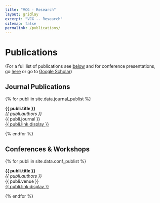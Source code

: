 ```yaml
---
title: "VCG - Research"
layout: gridlay
excerpt: "VCG -- Research"
sitemap: false
permalink: /publications/
---
```



# Publications


(For a full list of publications see [below](#journal-publications) and for conference presentations, go [here](#conferences--workshops) or go to [Google Scholar](https://scholar.google.co.in/citations?user=aPDRgKAAAAAJ&hl=en))

<!-- ## Group highlights
{% assign number_printed = 0 %}
{% for publi in site.data.publist %}

{% assign even_odd = number_printed | modulo: 2 %}
{% if publi.highlight == 1 %}

{% if even_odd == 0 %}
<div class="row">
{% endif %}

<div class="col-sm-6 clearfix">
 <div class="well">
  <pubtit>{{ publi.title }}</pubtit>
  <img src="{{ site.url }}{{ site.baseurl }}/images/pubpic/{{ publi.image }}" class="img-responsive" width="33%" style="float: left" />
  <p>{{ publi.description }}</p>
  <p><em>{{ publi.authors }}</em></p>
  <p><strong><a href="{{ publi.link.url }}">{{ publi.link.display }}</a></strong></p>
  <p class="text-danger"><strong> {{ publi.news1 }}</strong></p>
  <p> {{ publi.news2 }}</p>
 </div>
</div>

{% assign number_printed = number_printed | plus: 1 %}

{% if even_odd == 1 %}
</div>
{% endif %}

{% endif %}
{% endfor %}

{% assign even_odd = number_printed | modulo: 2 %}
{% if even_odd == 1 %}
</div>
{% endif %}

<p> &nbsp; </p> -->

## Journal Publications

{% for publi in site.data.journal_publist %}

  <b> {{ publi.title }} </b> <br />
  <em>{{ publi.authors }} </em><br />
  {{ publi.journal }} <br />
  <a href="{{ publi.link.url }}">{{ publi.link.display }}</a> <br />
  <!-- IF: {{ publi.IF }} -->

{% endfor %}

## Conferences & Workshops

{% for publi in site.data.conf_publist %}

  <b> {{ publi.title }} </b> <br />
  <em>{{ publi.authors }} </em><br />
  {{ publi.venue }} <br />
  <a href="{{ publi.link.url }}">{{ publi.link.display }}</a> <br />

{% endfor %}
